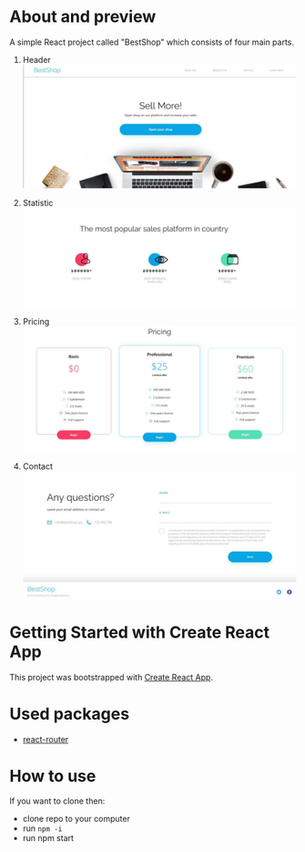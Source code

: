 # About and preview 

A simple React project called "BestShop" which consists of four main parts.

1. Header
![Header](Opening_Header.jpg)

2. Statistic
![Statistic](Statistics.jpg)

3. Pricing
![Pricing](Pricing.jpg)

4. Contact
![Contact](Contact.jpg)


# Getting Started with Create React App

This project was bootstrapped with [Create React App](https://github.com/facebook/create-react-app).

# Used packages
* [react-router](https://www.npmjs.com/package/react-router)

# How to use
If you want to clone then: 
- clone repo to your computer
- run `npm -i`
- run npm start
